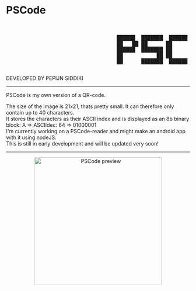 # PSCode
<pre>
<br>
                                    ██████  ███████  ██████  ██████  ██████  ███████ 
                                    ██   ██ ██      ██      ██    ██ ██   ██ ██      
                                    ██████  ███████ ██      ██    ██ ██   ██ █████   
                                    ██           ██ ██      ██    ██ ██   ██ ██      
                                    ██      ███████  ██████  ██████  ██████  ███████                                 

</pre>
  DEVELOPED BY PEPIJN SIDDIKI
  
_____________________________________________________________________________________________________________________


PSCode is my own version of a QR-code.

The size of the image is 21x21, thats pretty small. It can therefore only contain up to 40 characters.<br>
It stores the characters as their ASCII index and is displayed as an 8b binary block: A => ASCIIdec: 64 => 01000001<br>
I'm currently working on a PSCode-reader and might make an android app with it using nodeJS.<br>
This is still in early development and will be updated very soon! <br>

_____________________________________________________________________________________________________________________

<p align="center">
  <img src="https://i.ibb.co/dgnGM8s/pixil-frame-0.png" width="350" title="PSCode preview">
</p>


